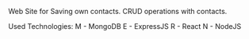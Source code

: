 Web Site for Saving own contacts.
CRUD operations with contacts.

Used Technologies:
M - MongoDB
E - ExpressJS
R - React
N - NodeJS
